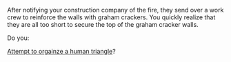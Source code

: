 After notifying your construction company of the fire, they send over a work crew to reinforce the walls with graham crackers. You quickly realize that they are all too short to secure the top of the graham cracker walls.

Do you:

[Attempt to orgainze a human triangle](human-triangle/human-triangle.md)?